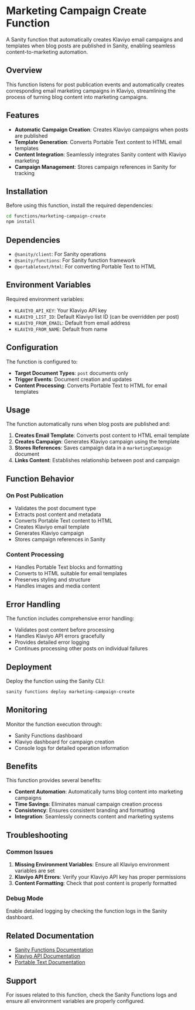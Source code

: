 # Marketing Campaign Create Function

A Sanity function that automatically creates Klaviyo email campaigns and templates when blog posts are published in Sanity, enabling seamless content-to-marketing automation.

## Overview

This function listens for post publication events and automatically creates corresponding email marketing campaigns in Klaviyo, streamlining the process of turning blog content into marketing campaigns.

## Features

- **Automatic Campaign Creation**: Creates Klaviyo campaigns when posts are published
- **Template Generation**: Converts Portable Text content to HTML email templates
- **Content Integration**: Seamlessly integrates Sanity content with Klaviyo marketing
- **Campaign Management**: Stores campaign references in Sanity for tracking

## Installation

Before using this function, install the required dependencies:

```bash
cd functions/marketing-campaign-create
npm install
```

## Dependencies

- `@sanity/client`: For Sanity operations
- `@sanity/functions`: For Sanity function framework
- `@portabletext/html`: For converting Portable Text to HTML

## Environment Variables

Required environment variables:

- `KLAVIYO_API_KEY`: Your Klaviyo API key
- `KLAVIYO_LIST_ID`: Default Klaviyo list ID (can be overridden per post)
- `KLAVIYO_FROM_EMAIL`: Default from email address
- `KLAVIYO_FROM_NAME`: Default from name

## Configuration

The function is configured to:

- **Target Document Types**: `post` documents only
- **Trigger Events**: Document creation and updates
- **Content Processing**: Converts Portable Text to HTML for email templates

## Usage

The function automatically runs when blog posts are published and:

1. **Creates Email Template**: Converts post content to HTML email template
2. **Creates Campaign**: Generates Klaviyo campaign using the template
3. **Stores References**: Saves campaign data in a `marketingCampaign` document
4. **Links Content**: Establishes relationship between post and campaign

## Function Behavior

### On Post Publication
- Validates the post document type
- Extracts post content and metadata
- Converts Portable Text content to HTML
- Creates Klaviyo email template
- Generates Klaviyo campaign
- Stores campaign references in Sanity

### Content Processing
- Handles Portable Text blocks and formatting
- Converts to HTML suitable for email templates
- Preserves styling and structure
- Handles images and media content

## Error Handling

The function includes comprehensive error handling:

- Validates post content before processing
- Handles Klaviyo API errors gracefully
- Provides detailed error logging
- Continues processing other posts on individual failures

## Deployment

Deploy the function using the Sanity CLI:

```bash
sanity functions deploy marketing-campaign-create
```

## Monitoring

Monitor the function execution through:

- Sanity Functions dashboard
- Klaviyo dashboard for campaign creation
- Console logs for detailed operation information

## Benefits

This function provides several benefits:

- **Content Automation**: Automatically turns blog content into marketing campaigns
- **Time Savings**: Eliminates manual campaign creation process
- **Consistency**: Ensures consistent branding and formatting
- **Integration**: Seamlessly connects content and marketing systems

## Troubleshooting

### Common Issues

1. **Missing Environment Variables**: Ensure all Klaviyo environment variables are set
2. **Klaviyo API Errors**: Verify your Klaviyo API key has proper permissions
3. **Content Formatting**: Check that post content is properly formatted

### Debug Mode

Enable detailed logging by checking the function logs in the Sanity dashboard.

## Related Documentation

- [Sanity Functions Documentation](https://www.sanity.io/docs/functions)
- [Klaviyo API Documentation](https://developers.klaviyo.com/en/reference/api-overview)
- [Portable Text Documentation](https://www.sanity.io/docs/presenting-block-text)

## Support

For issues related to this function, check the Sanity Functions logs and ensure all environment variables are properly configured.
